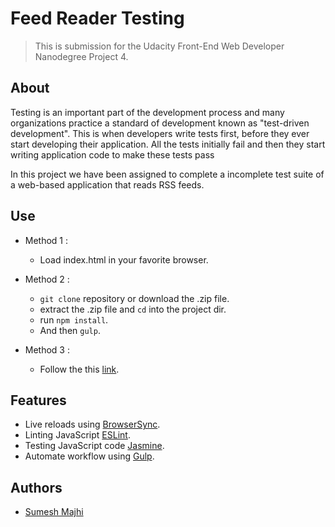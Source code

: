 # Feed Reader Testing

> This is submission for the Udacity Front-End Web Developer Nanodegree Project 4.

## About

Testing is an important part of the development process and many organizations practice a standard of development known as "test-driven development". This is when developers write tests first, before they ever start developing their application. All the tests initially fail and then they start writing application code to make these tests pass

In this project we have been assigned to complete a incomplete test suite of a web-based application that reads RSS feeds.

## Use

- Method 1 :

  - Load index.html in your favorite browser.

- Method 2 :
  
  - `git clone` repository or download the .zip file.
  - extract the .zip file and `cd` into the project dir.
  - run `npm install`.
  - And then `gulp`.

- Method 3 :

  - Follow the this [link](https://majhirockzz.github.io/FEND-Project-4/ "Feed Reader Testing").

## Features

- Live reloads using [BrowserSync](https://www.browsersync.io/ "https://www.browsersync.io/").
- Linting JavaScript [ESLint](https://eslint.org/ "https://eslint.org/").
- Testing JavaScript code [Jasmine](https://jasmine.github.io/ "https://jasmine.github.io/").
- Automate workflow using [Gulp](https://gulpjs.com/ "https://gulpjs.com/").

## Authors

- [Sumesh Majhi](https://github.com/MajhiRockzZ "https://github.com/MajhiRockzZ")